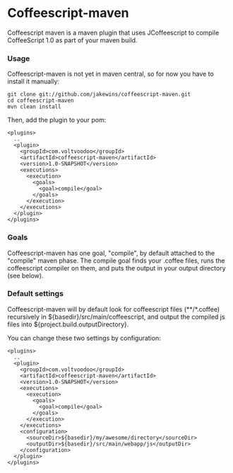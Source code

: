 # Coffeescript-maven

Coffeescript maven is a maven plugin that uses JCoffeescript 
to compile CoffeeScript 1.0 as part of your maven build.

### Usage

Coffeescript-maven is not yet in maven central, so for now you have to install
it manually:

    git clone git://github.com/jakewins/coffeescript-maven.git
    cd coffeescript-maven
    mvn clean install

Then, add the plugin to your pom:

    <plugins> 
      ..
      <plugin>
        <groupId>com.voltvoodoo</groupId>
        <artifactId>coffeescript-maven</artifactId>
        <version>1.0-SNAPSHOT</version>
        <executions>
          <execution>
            <goals>
              <goal>compile</goal>
            </goals>
          </execution>
        </executions>
      </plugin>
    </plugins>

### Goals

Coffeescript-maven has one goal, "compile", by default attached to the
"compile" maven phase. The compile goal finds your .coffee files, runs
the coffeescript compiler on them, and puts the output in your output
directory (see below).

### Default settings

Coffeescript-maven will by default look for coffeescript files (**/*.coffee) 
recursively in ${basedir}/src/main/coffeescript, and output the compiled js files 
into ${project.build.outputDirectory}.

You can change these two settings by configuration:
  
    <plugins> 
      ..
      <plugin>
        <groupId>com.voltvoodoo</groupId>
        <artifactId>coffeescript-maven</artifactId>
        <version>1.0-SNAPSHOT</version>
        <executions>
          <execution>
            <goals>
              <goal>compile</goal>
            </goals>
          </execution>
        </executions>
        <configuration>
          <sourceDir>${basedir}/my/awesome/directory</sourceDir>
          <outputDir>${basedir}/src/main/webapp/js</outputDir>
        </configuration>
      </plugin>
    </plugins>